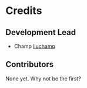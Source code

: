 # Credits

## Development Lead

- Champ [liuchamp](https://github.com/liuchamp)

## Contributors

None yet. Why not be the first?